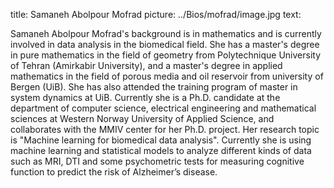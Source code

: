 title: Samaneh Abolpour Mofrad
picture: ../Bios/mofrad/image.jpg
text: 

Samaneh Abolpour Mofrad's background is in mathematics and is currently involved in data analysis in the biomedical field.
She has a master's degree in pure mathematics in the field of geometry from Polytechnique University of Tehran (Amirkabir University), and a master's degree in applied mathematics in the field of porous media and oil reservoir from university of Bergen (UiB). She has also attended the training program of master in system dynamics at UiB.
Currently she is a Ph.D. candidate at the department of computer science, electrical engineering and mathematical sciences at Western Norway University of Applied Science, and collaborates with the MMIV center for her Ph.D. project. Her research topic is "Machine learning for biomedical data analysis". Currently she is using machine learning and statistical models to analyze different kinds of data such as MRI, DTI and some psychometric tests for measuring cognitive function to predict the risk of Alzheimer’s disease. 
